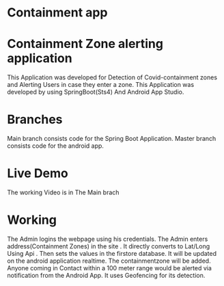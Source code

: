 # Containment app


# Containment Zone alerting application


This Application was developed for Detection of  Covid-containment zones and Alerting Users in case they enter a zone.
This Application was  developed by using SpringBoot(Sts4)   And Android App Studio.



# Branches
Main branch consists code for the Spring Boot Application.
Master branch consists code for the  android app.

# Live Demo 
The working Video is in The Main brach


# Working

The Admin logins the webpage using his credentials.
The Admin  enters  address(Containment Zones) in the  site .
It directly converts to Lat/Long Using Api . 
Then sets the values in the firstore database.
It will be updated on the android application realtime.
The containmentzone will be added. 
Anyone coming in Contact within a 100 meter range would be alerted via notification from the Android App.
It uses Geofencing for its detection.

